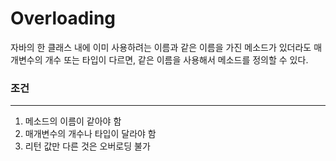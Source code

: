 # Overloading

자바의 한 클래스 내에 이미 사용하려는 이름과 같은 이름을 가진 메소드가 있더라도 매개변수의 개수 또는 타입이 다르면, 같은 이름을 사용해서 메소드를 정의할 수 있다.

### 조건
---
1. 메소드의 이름이 같아야 함
2. 매개변수의 개수나 타입이 달라야 함
3. 리턴 값만 다른 것은 오버로딩 불가